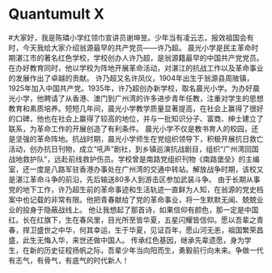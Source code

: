 # Quantumult X

#大家好，我是陈璘小学红领巾宣讲员谢坤昱。少年当有凌云志，报效祖国会有时，今天我给大家介绍翁源最早的共产党员——许乃超。
晨光小学是民主革命时期湛江市的著名红色学校，学校创办人许乃超，是翁源籍最早的中国共产党党员。在办好教育同时，他以学校为阵地开展革命活动，对湛江的抗战工作以及革命事业的发展作出了卓越的贡献。
许乃超又名许凤仪，1904年出生于翁源县周陂镇，1925年加入中国共产党。1935年，许乃超创办新学校，取名晨光小学。为办好晨光小学，他聘请了从香港、澳门到广州湾的许多进步青年任教，注重对学生的思想教育和素质培养。短短几年间，晨光小学教学质量显著提高，在社会上赢得了很好的口碑，他也在社会上赢得了较高的地位，并与一批知识分子、富商、绅士建立了联系，为革命工作的开展创造了有利条件。
晨光小学不仅是教书育人的校园，还是坚强的革命阵地。抗战时期，晨光小学师生在党组织领导下，积极开展抗日救亡活动，创办抗日刊物，成立“吼声”剧社，到乡镇巡演抗战剧目，组织“广州湾回国战地救护队”，远赴前线救护伤员。学校曾是南路党组织刊物《南路堡垒》的主编室，还一度是八路军驻香港办事处在广州湾的交通中转站。解放战争时期，该校又是湛江革命斗争的前沿，先后输送80多人到游击区参加武装斗争。
由于长期从事党的地下工作，许乃超生前的革命事迹和生活轨迹一直鲜为人知，在翁源的党史档案中也记载的非常有限。他把青春献给了党的革命事业，将一生默默无闻、兢兢业业的投身于隐蔽战线上。
他让我想起了那首诗，如果信仰有颜色，那一定是中国红。长在红旗下，生在春风里，目光所至皆华夏，五星闪耀皆信仰。愿以吾辈之青春，捍卫盛世之中华，何其幸运，生于华夏，见证百年，愿山河无恙，祖国繁荣昌盛，此生无悔入华，来世还做中国人。
传承红色基因，继承先辈遗愿，身为学生，在新的历史征程扬帆之际，吾辈少年当向阳而生，勇毅前行向未来。争做一代有志气，有骨气，有底气的时代新人！
